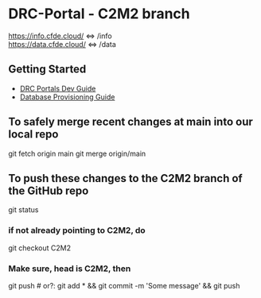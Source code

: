 # DRC-Portal - C2M2 branch

<https://info.cfde.cloud/> <=> /info  
<https://data.cfde.cloud/> <=> /data  

## Getting Started

- [DRC Portals Dev Guide](./drc-portals/README.md)
- [Database Provisioning Guide](./database/README.md)

## To safely merge recent changes at main into our local repo
git fetch origin main
git merge origin/main

## To push these changes to the C2M2 branch of the GitHub repo
git status
### if not already pointing to C2M2, do
git checkout C2M2
### Make sure, head is C2M2, then
git push # or?: git add * && git commit -m 'Some message' && git push
